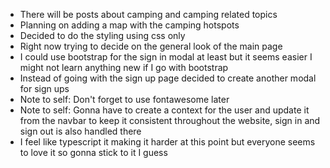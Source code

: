 * There will be posts about camping and camping related topics
* Planning on adding a map with the camping hotspots
* Decided to do the styling using css only
* Right now trying to decide on the general look of the main page 
* I could use bootstrap for the sign in modal at least but it seems easier I might not learn anything new if I go with bootstrap
* Instead of going with the sign up page decided to create another modal for sign ups
* Note to self: Don't forget to use fontawesome later
* Note to self: Gonna have to create a context for the user and update it from the navbar to keep it consistent throughout the website, sign in and sign out is also handled there
* I feel like typescript it making it harder at this point but everyone seems to love it so gonna stick to it I guess